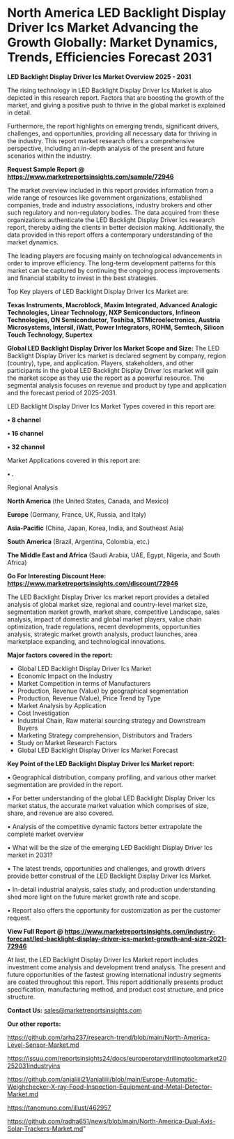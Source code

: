  # North America LED Backlight Display Driver Ics Market Advancing the Growth Globally: Market Dynamics, Trends, Efficiencies Forecast 2031

<Strong> LED Backlight Display Driver Ics Market Overview 2025 - 2031</strong>

The rising technology in LED Backlight Display Driver Ics Market is also depicted in this research report. Factors that are boosting the growth of the market, and giving a positive push to thrive in the global market is explained in detail.

Furthermore, the report highlights on emerging trends, significant drivers, challenges, and opportunities, providing all necessary data for thriving in the industry. This report market research offers a comprehensive perspective, including an in-depth analysis of the present and future scenarios within the industry.

<strong>Request Sample Report @ <a href=https://www.marketreportsinsights.com/sample/72946>https://www.marketreportsinsights.com/sample/72946</a></strong>

The market overview included in this report provides information from a wide range of resources like government organizations, established companies, trade and industry associations, industry brokers and other such regulatory and non-regulatory bodies. The data acquired from these organizations authenticate the LED Backlight Display Driver Ics research report, thereby aiding the clients in better decision making. Additionally, the data provided in this report offers a contemporary understanding of the market dynamics.

The leading players are focusing mainly on technological advancements in order to improve efficiency. The long-term development patterns for this market can be captured by continuing the ongoing process improvements and financial stability to invest in the best strategies.

Top Key players of LED Backlight Display Driver Ics Market are:

<strong>Texas Instruments, Macroblock, Maxim Integrated, Advanced Analogic Technologies, Linear Technology, NXP Semiconductors, Infineon Technologies, ON Semiconductor, Toshiba, STMicroelectronics, Austria Microsystems, Intersil, iWatt, Power Integrators, ROHM, Semtech, Silicon Touch Technology, Supertex</strong>

<strong><b>Global LED Backlight Display Driver Ics Market Scope and Size:</b></strong>
The LED Backlight Display Driver Ics market is declared segment by company, region (country), type, and application. Players, stakeholders, and other participants in the global LED Backlight Display Driver Ics market will gain the market scope as they use the report as a powerful resource. The segmental analysis focuses on revenue and product by type and application and the forecast period of 2025-2031.

LED Backlight Display Driver Ics Market Types covered in this report are:

<strong>• 8 channel

• 16 channel

• 32 channel</strong>

Market Applications covered in this report are:

<strong>• .</strong> 

Regional Analysis

<strong>North America</strong> (the United States, Canada, and Mexico)

<strong>Europe</strong> (Germany, France, UK, Russia, and Italy)

<strong>Asia-Pacific</strong> (China, Japan, Korea, India, and Southeast Asia)

<strong>South America</strong> (Brazil, Argentina, Colombia, etc.)

<strong>The Middle East and Africa</strong> (Saudi Arabia, UAE, Egypt, Nigeria, and South Africa)

<strong>Go For Interesting Discount Here: <a href=https://www.marketreportsinsights.com/discount/72946>https://www.marketreportsinsights.com/discount/72946</a></strong>

The LED Backlight Display Driver Ics market report provides a detailed analysis of global market size, regional and country-level market size, segmentation market growth, market share, competitive Landscape, sales analysis, impact of domestic and global market players, value chain optimization, trade regulations, recent developments, opportunities analysis, strategic market growth analysis, product launches, area marketplace expanding, and technological innovations.

<strong><b>Major factors covered in the report:</b></strong>
<ul>
  <li>Global LED Backlight Display Driver Ics Market </li>
  <li>Economic Impact on the Industry</li>
  <li>Market Competition in terms of Manufacturers</li>
  <li>Production, Revenue (Value) by geographical segmentation</li>
  <li>Production, Revenue (Value), Price Trend by Type</li>
  <li>Market Analysis by Application</li>
  <li>Cost Investigation</li>
  <li>Industrial Chain, Raw material sourcing strategy and Downstream Buyers</li>
  <li>Marketing Strategy comprehension, Distributors and Traders</li>
  <li>Study on Market Research Factors</li>
  <li>Global LED Backlight Display Driver Ics Market Forecast</li>
</ul>

<strong><b>Key Point of the LED Backlight Display Driver Ics Market report:</b></strong>

• Geographical distribution, company profiling, and various other market segmentation are provided in the report.

• For better understanding of the global LED Backlight Display Driver Ics market status, the accurate market valuation which comprises of size, share, and revenue are also covered.

• Analysis of the competitive dynamic factors better extrapolate the complete market overview

• What will be the size of the emerging LED Backlight Display Driver Ics market in 2031?

• The latest trends, opportunities and challenges, and growth drivers provide better construal of the LED Backlight Display Driver Ics Market.

• In-detail industrial analysis, sales study, and production understanding shed more light on the future market growth rate and scope.

• Report also offers the opportunity for customization as per the customer request.

<strong><b>View Full Report @ <a href=https://www.marketreportsinsights.com/industry-forecast/led-backlight-display-driver-ics-market-growth-and-size-2021-72946>https://www.marketreportsinsights.com/industry-forecast/led-backlight-display-driver-ics-market-growth-and-size-2021-72946</a></b></strong>


At last, the LED Backlight Display Driver Ics Market report includes investment come analysis and development trend analysis. The present and future opportunities of the fastest growing international industry segments are coated throughout this report. This report additionally presents product specification, manufacturing method, and product cost structure, and price structure.

<strong>Contact Us:</strong>
sales@marketreportsinsights.com

<strong>Our other reports:</strong>

<a href=https://github.com/arha237/research-trend/blob/main/North-America-Level-Sensor-Market.md>https://github.com/arha237/research-trend/blob/main/North-America-Level-Sensor-Market.md</a>

<a href=https://issuu.com/reportsinsights24/docs/europerotarydrillingtoolsmarket20252031industryins>https://issuu.com/reportsinsights24/docs/europerotarydrillingtoolsmarket20252031industryins</a>

<a href=https://github.com/anjaliiii21/anjaliiii/blob/main/Europe-Automatic-Weighchecker-X-ray-Food-Inspection-Equipment-and-Metal-Detector-Market.md>https://github.com/anjaliiii21/anjaliiii/blob/main/Europe-Automatic-Weighchecker-X-ray-Food-Inspection-Equipment-and-Metal-Detector-Market.md</a>

<a href=https://tanomuno.com/illust/462957>https://tanomuno.com/illust/462957</a>

<a href=https://github.com/radha651/news/blob/main/North-America-Dual-Axis-Solar-Trackers-Market.md>https://github.com/radha651/news/blob/main/North-America-Dual-Axis-Solar-Trackers-Market.md</a>"
